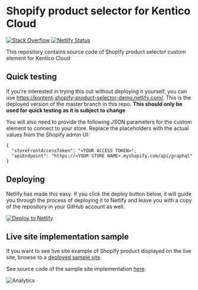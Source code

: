 # Shopify product selector for Kentico Cloud

[![Stack Overflow](https://img.shields.io/badge/Stack%20Overflow-ASK%20NOW-FE7A16.svg?logo=stackoverflow&logoColor=white)](https://stackoverflow.com/tags/kentico-cloud) [![Netlify Status](https://api.netlify.com/api/v1/badges/c36f1f37-7186-48ba-bc0b-ec33f1d4f9bd/deploy-status)](https://app.netlify.com/sites/kontent-shopify-product-selector-demo/deploys)

This repository contains source code of Shopify product selector custom element for Kentico Cloud

## Quick testing

If you're interested in trying this out without deploying it yourself, you can use <https://kontent-shopify-product-selector-demo.netlify.com/>. This is the deployed version of the master branch in this repo. **This should only be used for quick testing as it is subject to change**

You will also need to provide the following JSON parameters for the custom element to connect to your store. Replace the placeholders with the actual values from the Shopify admin UI:

```
{
  "storeFrontAccessToken": "<YOUR ACCESS TOKEN>",
  "apiEndpoint": "https://<YOUR STORE NAME>.myshopify.com/api/graphql"
}
```


## Deploying

Netlify has made this easy. If you click the deploy button below, it will guide you through the process of deploying it to Netlify and leave you with a copy of the repository in your GitHub account as well.

[![Deploy to Netlify](https://www.netlify.com/img/deploy/button.svg)](https://app.netlify.com/start/deploy?repository=https://github.com/Kentico/cloud-custom-element-sample-shopify)

## Live site implementation sample

If you want to see live site example of Shopify product displayed on the live site, browse to a [deployed sample site](https://kentico-cloud-sample-app-react-shopify.surge.sh/en-us/articles/3120ec15-a4a2-47ec-8ccd-c85ac8ac5ba5).

See source code of the sample site implementation [here](https://github.com/Kentico/cloud-sample-app-react/commit/b93be362f8c6b854e98324fb9d68bc4a97c9cd79).

![Analytics](https://kentico-ga-beacon.azurewebsites.net/api/UA-69014260-4/Kentico/cloud-custom-element-sample-shopify?pixel)
